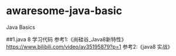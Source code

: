 # awaresome-java-basic
Java Basics

##1.java 8 学习代码
  参考1:《尚硅谷_Java8新特性》 https://www.bilibili.com/video/av35195879?p=1
  参考2:《java8 实战》 
